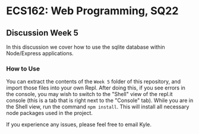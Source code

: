# ECS162: Web Programming, SQ22
## Discussion Week 5

In this discussion we cover how to use the sqlite database within Node/Express applications.

### How to Use
You can extract the contents of the ```Week 5``` folder of this repository, and import those files into your own Repl. After doing this, if you see errors in the console, you may wish to switch to the "Shell" view of the repl.it console (this is a tab that is right next to the "Console" tab). While you are in the Shell view, run the command ```npm install```. This will install all necessary node packages used in the project.

If you experience any issues, please feel free to email Kyle.